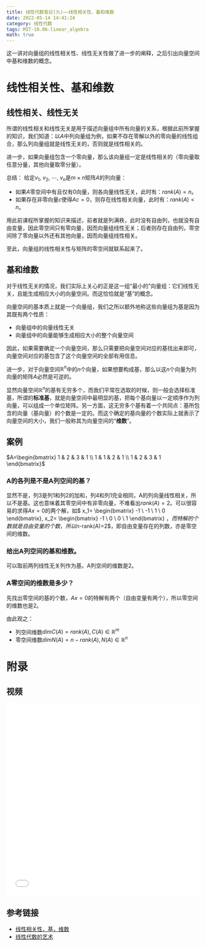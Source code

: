 ```yaml
---
title: 线性代数笔记(九)——线性相关性、基和维数
date: 2022-05-14 14:41:24
category: 线性代数
tags: MIT-18.06-linear_algebra
math: true
---
```


这一讲对向量组的线性相关性、线性无关性做了进一步的阐释，之后引出向量空间中基和维数的概念。

<!--more-->

# 线性相关性、基和维数
## 线性相关、线性无关
所谓的线性相关和线性无关是用于描述向量组中所有向量的关系，根据此前所掌握的知识，我们知道：以$A$中列向量组为例，如果不存在零解以外的零向量的线性组合，那么列向量组就是线性无关的，否则就是线性相关的。

进一步，如果向量组包含一个零向量，那么该向量组一定是线性相关的（零向量取任意分量，其他向量取零分量）。

总结：
给定$v_1,\ v_2,\ \cdots,\ v_n$是$m\times n$矩阵$A$的列向量：
- 如果$A$零空间中有且仅有$0$向量，则各向量线性无关，此时有：$rank(A)=n$。
- 如果存在非零向量$c$使得$Ac=0$，则存在线性相关向量，此时有：$rank(A)\lt n$。

用此前课程所掌握的知识来描述，前者就是列满秩，此时没有自由列，也就没有自由变量，因此零空间只有零向量，因而向量组线性无关；后者则存在自由列，零空间除了零向量以外还有其他向量，因而向量组线性相关。

至此，向量组的线性相关性与矩阵的零空间就联系起来了。

## 基和维数
对于线性无关的情况，我们实际上关心的正是这一组“最小的”向量组：它们线性无关，且能生成相应大小的向量空间。而这恰恰就是“基”的概念。

向量空间的基本质上就是一个向量组，我们之所以额外地称这些向量组为基是因为其既有两个性质：
- 向量组中的向量线性无关
- 向量组中的向量能够生成相应大小的整个向量空间

因此，如果需要确定一个向量空间，那么只需要把向量空间对应的基找出来即可，向量空间对应的基包含了这个向量空间的全部有用信息。

进一步，对于向量空间$\mathbb{R}^n$中的$n$个向量，如果想要构成基，那么以这$n$个向量为列向量的矩阵$A$必然是可逆的。

显然向量空间$\mathbb{R}^n$的基有无穷多个，而我们平常在选取的时候，则一般会选择标准基，所谓的**标准基**，就是向量空间中最明显的基，把每个基向量以一定顺序作为列向量，可以组成一个单位矩阵。另一方面，这无穷多个基有着一个共同点：基所包含的向量（基向量）的个数是一定的。而这个确定的基向量的个数实际上就表示了向量空间的大小，我们一般称其为向量空间的“**维数**”。

## 案例
$A=\begin{bmatrix}
1 & 2 & 3 & 1
\\ 1 & 1 & 2 & 1
\\ 1 & 2 & 3 & 1
\end{bmatrix}$

### A的各列是不是A列空间的基？

显然不是，列3是列1和列2的加和，列4和列1完全相同，A的列向量线性相关，所以不是基。这也意味着其零空间中有非零向量，不难看出$rank(A)=2$。可以很容易的求得$Ax=0$的两个解，如$
x_1=
\begin{bmatrix}
-1 
\\ -1
\\ 1
\\ 0
\end{bmatrix}, 
x_2=
\begin{bmatrix}
-1 
\\ 0 
\\ 0
\\ 1 
\end{bmatrix}
$，而特解的个数就是自由变量的个数，所以$n-rank(A)=2$，即自由变量存在的列数，亦是零空间的维数。

### 给出A列空间的基和维数。
可以取前两列线性无关列作为基。A列空间的维数是2。

### A零空间的维数是多少？
先找出零空间的基的个数，$Ax=0$的特解有两个（自由变量有两个），所以零空间的维数也是2。

由此观之：
- 列空间维数$dim C(A)=rank(A), C(A)\in \mathbb{R}^m$
- 零空间维数$dim N(A)=n-rank(A), N(A)\in \mathbb{R}^n$

# 附录
## 视频
<iframe src="//player.bilibili.com/player.html?aid=382989698&bvid=BV16Z4y1U7oU&cid=569906223&p=9&autoplay=0" scrolling="no" border="0" width="100%" height="500" frameborder="no" framespacing="0" allowfullscreen="true"> </iframe>

## 参考链接

- [线性相关性，基，维数](https://github.com/MLNLP-World/MIT-Linear-Algebra-Notes/blob/master/%5B09%5D%20%E7%BA%BF%E6%80%A7%E7%9B%B8%E5%85%B3%E6%80%A7%EF%BC%8C%E5%9F%BA%EF%BC%8C%E7%BB%B4%E6%95%B0/%E7%BA%BF%E6%80%A7%E4%BB%A3%E6%95%B09.pdf)
- [线性代数的艺术](https://github.com/kf-liu/The-Art-of-Linear-Algebra-zh-CN)
